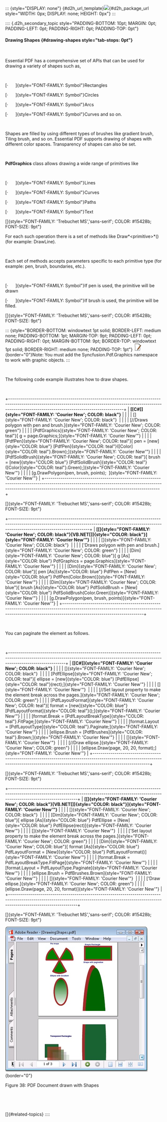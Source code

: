 ::: {style="DISPLAY: none"}
[](ms-xhelp:///?Id=d2h_url_template){#d2h_url_template}![](!package_url!){#d2h_package_url style="WIDTH: 0px; DISPLAY: none; HEIGHT: 0px"}
:::

:::: {.d2h_secondary_topic style="PADDING-BOTTOM: 10pt; MARGIN: 0pt; PADDING-LEFT: 0pt; PADDING-RIGHT: 0pt; PADDING-TOP: 0pt"}
#### Drawing Shapes {#drawing-shapes style="tab-stops: 0pt"}

 

Essential PDF has a comprehensive set of APIs that can be used for drawing a variety of shapes such as,

 

[·      ]{style="FONT-FAMILY: Symbol"}Rectangles

[·      ]{style="FONT-FAMILY: Symbol"}Circles

[·      ]{style="FONT-FAMILY: Symbol"}Arcs

[·      ]{style="FONT-FAMILY: Symbol"}Curves and so on.

 

Shapes are filled by using different types of brushes like gradient brush, Tiling brush, and so on. Essential PDF supports drawing of shapes with different color spaces. Transparency of shapes can also be set.

 

**PdfGraphics** class allows drawing a wide range of primitives like

 

[·      ]{style="FONT-FAMILY: Symbol"}Lines

[·      ]{style="FONT-FAMILY: Symbol"}Curves

[·      ]{style="FONT-FAMILY: Symbol"}Paths

[·      ]{style="FONT-FAMILY: Symbol"}Text

[]{style="FONT-FAMILY: 'Trebuchet MS','sans-serif'; COLOR: #15428b; FONT-SIZE: 9pt"} 

For each such operation there is a set of methods like Draw*\<primitive\>*() (for example: DrawLine).

 

Each set of methods accepts parameters specific to each primitive type (for example: pen, brush, boundaries, etc.).

 

[·      ]{style="FONT-FAMILY: Symbol"}If pen is used, the primitive will be drawn

[·      ]{style="FONT-FAMILY: Symbol"}If brush is used, the primitive will be filled.

[]{style="FONT-FAMILY: 'Trebuchet MS','sans-serif'; COLOR: #15428b; FONT-SIZE: 9pt"} 

::: {style="BORDER-BOTTOM: windowtext 1pt solid; BORDER-LEFT: medium none; PADDING-BOTTOM: 1pt; MARGIN-TOP: 9pt; PADDING-LEFT: 0pt; PADDING-RIGHT: 0pt; MARGIN-BOTTOM: 9pt; BORDER-TOP: windowtext 1pt solid; BORDER-RIGHT: medium none; PADDING-TOP: 1pt"}
![](ImagesExt/image22_2.jpg){border="0"}Note: You must add the Syncfusion.Pdf.Graphics namespace to work with graphic objects.
:::

 

The following code example illustrates how to draw shapes.

 

+---------------------------------------------------------------------------------------------------------------------------------------------------------------------------------------------------------------------+
| **[\[C#\]]{style="FONT-FAMILY: 'Courier New'; COLOR: black"}**                                                                                                                                                      |
|                                                                                                                                                                                                                     |
| []{style="FONT-FAMILY: 'Courier New'; COLOR: black"}                                                                                                                                                                |
|                                                                                                                                                                                                                     |
| [//Draws polygon with pen and brush.]{style="FONT-FAMILY: 'Courier New'; COLOR: green"}                                                                                                                             |
|                                                                                                                                                                                                                     |
| [PdfGraphics]{style="FONT-FAMILY: 'Courier New'; COLOR: teal"}[ g = page.Graphics;]{style="FONT-FAMILY: 'Courier New'"}                                                                                             |
|                                                                                                                                                                                                                     |
| [PdfPen]{style="FONT-FAMILY: 'Courier New'; COLOR: teal"}[ pen = [new]{style="COLOR: blue"} [PdfPen]{style="COLOR: teal"}([Color]{style="COLOR: teal"}.Brown);]{style="FONT-FAMILY: 'Courier New'"}                 |
|                                                                                                                                                                                                                     |
| [PdfSolidBrush]{style="FONT-FAMILY: 'Courier New'; COLOR: teal"}[ brush = [new]{style="COLOR: blue"} [PdfSolidBrush]{style="COLOR: teal"}([Color]{style="COLOR: teal"}.Green);]{style="FONT-FAMILY: 'Courier New'"} |
|                                                                                                                                                                                                                     |
| [g.DrawPolygon(pen, brush, points);  ]{style="FONT-FAMILY: 'Courier New'"}                                                                                                                                          |
+---------------------------------------------------------------------------------------------------------------------------------------------------------------------------------------------------------------------+

[]{style="FONT-FAMILY: 'Trebuchet MS','sans-serif'; COLOR: #15428b; FONT-SIZE: 9pt"} 

+----------------------------------------------------------------------------------------------------------------------------------------------------------------------------------------------------+
| **[\[]{style="FONT-FAMILY: 'Courier New'; COLOR: black"}[VB.NET[\]]{style="COLOR: black"}]{style="FONT-FAMILY: 'Courier New'"}**                                                                   |
|                                                                                                                                                                                                    |
| []{style="FONT-FAMILY: 'Courier New'; COLOR: black"}                                                                                                                                               |
|                                                                                                                                                                                                    |
| [\'Draws polygon with pen and brush.]{style="FONT-FAMILY: 'Courier New'; COLOR: green"}                                                                                                            |
|                                                                                                                                                                                                    |
| [Dim]{style="FONT-FAMILY: 'Courier New'; COLOR: blue"}[ g [As]{style="COLOR: blue"} PdfGraphics = page.Graphics]{style="FONT-FAMILY: 'Courier New'"}                                               |
|                                                                                                                                                                                                    |
| [Dim]{style="FONT-FAMILY: 'Courier New'; COLOR: blue"}[ pen [As]{style="COLOR: blue"} PdfPen = [New]{style="COLOR: blue"} PdfPen(Color.Brown)]{style="FONT-FAMILY: 'Courier New'"}                 |
|                                                                                                                                                                                                    |
| [Dim]{style="FONT-FAMILY: 'Courier New'; COLOR: blue"}[ brush [As]{style="COLOR: blue"} PdfSolidBrush = [New]{style="COLOR: blue"} PdfSolidBrush(Color.Green)]{style="FONT-FAMILY: 'Courier New'"} |
|                                                                                                                                                                                                    |
| [g.DrawPolygon(pen, brush, points)]{style="FONT-FAMILY: 'Courier New'"}                                                                                                                            |
+----------------------------------------------------------------------------------------------------------------------------------------------------------------------------------------------------+

 

You can paginate the element as follows.

 

+----------------------------------------------------------------------------------------------------------------------------------------------------------------------------------------+
| **[\[C#\]]{style="FONT-FAMILY: 'Courier New'; COLOR: black"}**                                                                                                                         |
|                                                                                                                                                                                        |
| []{style="FONT-FAMILY: 'Courier New'; COLOR: black"}                                                                                                                                   |
|                                                                                                                                                                                        |
| [PdfEllipse]{style="FONT-FAMILY: 'Courier New'; COLOR: teal"}[ ellipse = [new]{style="COLOR: blue"} [PdfEllipse]{style="COLOR: teal"}(rect);]{style="FONT-FAMILY: 'Courier New'"}      |
|                                                                                                                                                                                        |
| []{style="FONT-FAMILY: 'Courier New'"}                                                                                                                                                 |
|                                                                                                                                                                                        |
| [//Set layout property to make the element break across the pages.]{style="FONT-FAMILY: 'Courier New'; COLOR: green"}                                                                  |
|                                                                                                                                                                                        |
| [PdfLayoutFormat]{style="FONT-FAMILY: 'Courier New'; COLOR: teal"}[ format = [new]{style="COLOR: blue"} [PdfLayoutFormat]{style="COLOR: teal"}();]{style="FONT-FAMILY: 'Courier New'"} |
|                                                                                                                                                                                        |
| [format.Break = [PdfLayoutBreakType]{style="COLOR: teal"}.FitPage;]{style="FONT-FAMILY: 'Courier New'"}                                                                                |
|                                                                                                                                                                                        |
| [format.Layout = [PdfLayoutType]{style="COLOR: teal"}.Paginate;]{style="FONT-FAMILY: 'Courier New'"}                                                                                   |
|                                                                                                                                                                                        |
| [ellipse.Brush = [PdfBrushes]{style="COLOR: teal"}.Brown;]{style="FONT-FAMILY: 'Courier New'"}                                                                                         |
|                                                                                                                                                                                        |
| []{style="FONT-FAMILY: 'Courier New'"}                                                                                                                                                 |
|                                                                                                                                                                                        |
| [//Draw ellipse.]{style="FONT-FAMILY: 'Courier New'; COLOR: green"}                                                                                                                    |
|                                                                                                                                                                                        |
| [ellipse.Draw(page, 20, 20, format);]{style="FONT-FAMILY: 'Courier New'"}                                                                                                              |
+----------------------------------------------------------------------------------------------------------------------------------------------------------------------------------------+

[]{style="FONT-FAMILY: 'Trebuchet MS','sans-serif'; COLOR: #15428b; FONT-SIZE: 9pt"} 

+----------------------------------------------------------------------------------------------------------------------------------------------------------------------------------------------+
| **[\[]{style="FONT-FAMILY: 'Courier New'; COLOR: black"}[VB.NET[\]]{style="COLOR: black"}]{style="FONT-FAMILY: 'Courier New'"}**                                                             |
|                                                                                                                                                                                              |
| []{style="FONT-FAMILY: 'Courier New'; COLOR: black"}                                                                                                                                         |
|                                                                                                                                                                                              |
| [Dim]{style="FONT-FAMILY: 'Courier New'; COLOR: blue"}[ ellipse [As]{style="COLOR: blue"} PdfEllipse = [New]{style="COLOR: blue"} PdfEllipse(rect)]{style="FONT-FAMILY: 'Courier New'"}      |
|                                                                                                                                                                                              |
| []{style="FONT-FAMILY: 'Courier New'"}                                                                                                                                                       |
|                                                                                                                                                                                              |
| [\'Set layout property to make the element break across the pages.]{style="FONT-FAMILY: 'Courier New'; COLOR: green"}                                                                        |
|                                                                                                                                                                                              |
| [Dim]{style="FONT-FAMILY: 'Courier New'; COLOR: blue"}[ format [As]{style="COLOR: blue"} PdfLayoutFormat = [New]{style="COLOR: blue"} PdfLayoutFormat()]{style="FONT-FAMILY: 'Courier New'"} |
|                                                                                                                                                                                              |
| [format.Break = PdfLayoutBreakType.FitPage]{style="FONT-FAMILY: 'Courier New'"}                                                                                                              |
|                                                                                                                                                                                              |
| [format.Layout = PdfLayoutType.Paginate]{style="FONT-FAMILY: 'Courier New'"}                                                                                                                 |
|                                                                                                                                                                                              |
| [ellipse.Brush = PdfBrushes.Brown]{style="FONT-FAMILY: 'Courier New'"}                                                                                                                       |
|                                                                                                                                                                                              |
| []{style="FONT-FAMILY: 'Courier New'"}                                                                                                                                                       |
|                                                                                                                                                                                              |
| [\'Draw ellipse.]{style="FONT-FAMILY: 'Courier New'; COLOR: green"}                                                                                                                          |
|                                                                                                                                                                                              |
| [ellipse.Draw(page, 20, 20, format)]{style="FONT-FAMILY: 'Courier New'"}                                                                                                                     |
+----------------------------------------------------------------------------------------------------------------------------------------------------------------------------------------------+

[]{style="FONT-FAMILY: 'Trebuchet MS','sans-serif'; COLOR: #15428b; FONT-SIZE: 9pt"} 

![](ImagesExt/image22_49.jpg){border="0"}

Figure 38: PDF Document drawn with Shapes

 

 

[]{#related-topics}
::::
